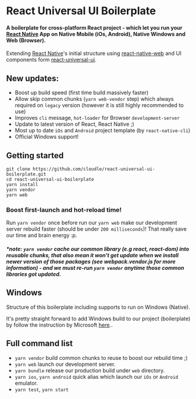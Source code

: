# React Universal UI Boilerplate

[react-native-url]: https://facebook.github.io/react-native/
[react-native-web-url]: https://github.com/necolas/react-native-web
[react-universal-ui-url]: https://npmjs.org/package/react-universal-ui
[react-native-windows-url]: https://github.com/Microsoft/react-native-windows

#### A boilerplate for cross-platform React project - which let you run your [React Native][react-native-url] App on Native Mobile (iOs, Android), Native Windows and Web (Browser).

Extending [React Native][react-native-url]'s initial structure using [react-native-web][react-native-web-url] and UI components form [react-universal-ui][react-universal-ui-url].

## New updates:
- Boost up build speed (first time build massively faster)
- Allow skip common chunks (`yarn web-vendor` step)  which always required on `legacy` version (however it is still highly recommended to use)
- Improves `cli` message, `hot-loader` for Browser `development-server`
- Update to latest version of React, React Native ;)
- Most up to date `iOs` and `Android` project template (by `react-native-cli`)  
- Official Windows support!

## Getting started
```
git clone https://github.com/cloudle/react-universal-ui-boilerplate.git
cd react-universal-ui-boilerplate
yarn install
yarn vendor
yarn web
```

### Boost first-launch and hot-reload time!
Run `yarn vendor` once before run our `yarn web` make our development server rebuild faster (should be under `200 milliseconds`)!
That really save our time and brain energy :p.

##### *note: `yarn vendor` cache our common library (e.g react, react-dom) into reusable chunks, that also mean it won't get update when we install newer version of those packages (see webpack.vendor.js for more information) - and we must re-run `yarn vendor` anytime those common libraries got updated.

## Windows
Structure of this boilerplate including supports to run on Windows (Native).
 
It's pretty straight forward to add Windows build to our project (boilerplate) by follow the instruction by Microsoft [here][react-native-windows-url]..

## Full command list
- `yarn vendor` build common chunks to reuse to boost our rebuild time ;)
- `yarn web` launch our development server.
- `yarn bundle` release our production build under `web` directory.
- `yarn ios`, `yarn android` quick alias which launch our `iOs` or `Android` emulator.
- `yarn test`, `yarn start`
